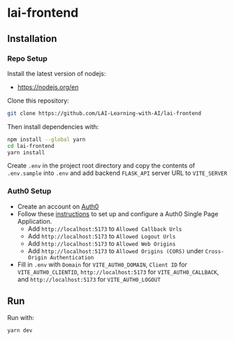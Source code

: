 # lai-frontend

## Installation
### Repo Setup
Install the latest version of nodejs:  
- https://nodejs.org/en

Clone this repository:
```sh
git clone https://github.com/LAI-Learning-with-AI/lai-frontend
```
Then install dependencies with:
```sh
npm install --global yarn
cd lai-frontend
yarn install
```
Create ```.env``` in the project root directory and copy the contents of  ```.env.sample``` into ```.env``` and add backend ```FLASK_API``` server URL to ```VITE_SERVER```

### Auth0 Setup 
- Create an account on [Auth0](https://auth0.com/signup)
- Follow these [instructions](https://auth0.com/docs/quickstart/spa/react/01-login#configure-auth0) to set up and configure a Auth0 Single Page Application.
  - Add ```http://localhost:5173``` to ```Allowed Callback Urls```
  - Add ```http://localhost:5173``` to ```Allowed Logout Urls```
  - Add ```http://localhost:5173``` to ```Allowed Web Origins```
  - Add ```http://localhost:5173``` to ```Allowed Origins (CORS)``` under ```Cross-Origin Authentication```
- Fill in ```.env``` with ```Domain``` for ```VITE_AUTH0_DOMAIN```, ```Client ID``` for ```VITE_AUTH0_CLIENTID```, ```http://localhost:5173``` for ```VITE_AUTH0_CALLBACK```, and ```http://localhost:5173``` for ```VITE_AUTH0_LOGOUT```


## Run
Run with:
```sh
yarn dev
```
